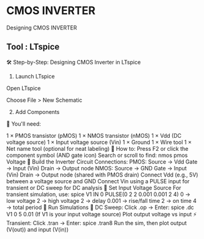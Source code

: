# CMOS INVERTER

Designing CMOS INVERTER 

## Tool : LTspice

🛠️ Step-by-Step: Designing CMOS Inverter in LTspice

1. Launch LTspice

Open LTspice

Choose File > New Schematic

2. Add Components

📌 You'll need:

1 × PMOS transistor (pMOS)
1 × NMOS transistor (nMOS)
1 × Vdd (DC voltage source)
1 × Input voltage source (Vin)
1 × Ground
1 × Wire tool
1 × Net name tool (optional for neat labeling)
📌 How to:
Press F2 or click the component symbol (AND gate icon)
Search or scroll to find:
nmos
pmos
Voltage
📌 Build the Inverter Circuit
Connections:
PMOS:
Source → Vdd
Gate → Input (Vin)
Drain → Output node
NMOS:
Source → GND
Gate → Input (Vin)
Drain → Output node (shared with PMOS drain)
Connect Vdd (e.g., 5V) between a voltage source and GND
Connect Vin using a PULSE input for transient or DC sweep for DC analysis
📌 Set Input Voltage Source
For transient simulation, use:
spice
V1 IN 0 PULSE(0 2 2 0.001 0.001 2 4)
0 → low voltage
2 → high voltage
2 → delay
0.001 → rise/fall time
2 → on time
4 → total period
📌 Run Simulations
🧪 DC Sweep:
Click .op → Enter:
spice
.dc V1 0 5 0.01
(If V1 is your input voltage source)
Plot output voltage vs input
⚡ Transient:
Click .tran → Enter:
spice
.tran8
Run the sim, then plot output (V(out)) and input (V(in))

